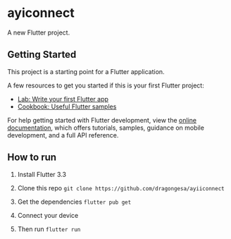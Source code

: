 # ayiconnect

A new Flutter project.

## Getting Started

This project is a starting point for a Flutter application.

A few resources to get you started if this is your first Flutter project:

- [Lab: Write your first Flutter app](https://docs.flutter.dev/get-started/codelab)
- [Cookbook: Useful Flutter samples](https://docs.flutter.dev/cookbook)

For help getting started with Flutter development, view the
[online documentation](https://docs.flutter.dev/), which offers tutorials,
samples, guidance on mobile development, and a full API reference.

## How to run

1. Install Flutter 3.3
   
2. Clone this repo
```git clone https://github.com/dragongesa/ayiiconnect```

3. Get the dependencies
```flutter pub get```

4. Connect your device 

5. Then run
```flutter run```
